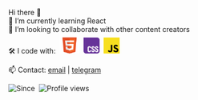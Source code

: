 [contact_tg]: https://t.me/maxelonej
[contact_gmail]: mailto:maxelonej@gmail.com

Hi there 👋<br>
🌱 I’m currently learning React<br>
👯 I’m looking to collaborate with other content creators<br>
🛠 I code with:&nbsp;
	<code><a href='https://developer.mozilla.org/en-US/docs/Web/HTML'><img width="40" src="./img/dev logos/html.svg" alt="HTML" title="HTML"/></a></code>&nbsp;
	<code><a href='https://developer.mozilla.org/en-US/docs/Web/CSS'><img width="32" src="./img/dev logos/css.svg" alt="CSS" title="CSS"/></a></code>&nbsp;
	<code><a href='https://developer.mozilla.org/en-US/docs/Web/JavaScript'><img width="32" src="./img/dev logos/javascript.svg" alt="JavaScript" title="JavaScript"/></a></code>
<br>

📫 Contact: [email][contact_gmail] | [telegram][contact_tg] 

<div>
	<img src="https://img.shields.io/badge/Since-Nov%202023-brightgreen" alt="Since" />&nbsp;
	<img src="https://komarev.com/ghpvc/?username=maxelonej&color=brightgreen&abbreviated=true" alt="Profile views" />&nbsp;
</div>
